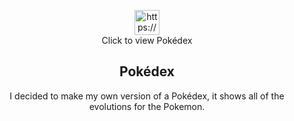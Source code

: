 <p align="center">
  <a href="https://pokemonpokedexproject.netlify.app" target="blank">
    <img src="https://i.imgur.com/wFJgJO8.pngf" alt="https://pokemonpokedexproject.netlify.app" height="40" width="40">
  </a><br>
  Click to view Pokédex
</p>
<h2 align="center">Pokédex</h2>  
<p align="center">
I decided to make my own version of a Pokédex, it shows all of the evolutions for the Pokemon. 

